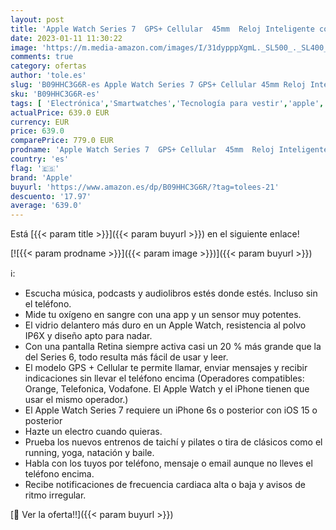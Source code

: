 ```yaml
---
layout: post
title: 'Apple Watch Series 7  GPS+ Cellular  45mm  Reloj Inteligente con Caja de Acero Inoxidable en Plata - Correa Deportiva Blanco Estrella - Talla única. Monitor de entreno  Resistencia alagua'
date: 2023-01-11 11:30:22
image: 'https://m.media-amazon.com/images/I/31dypppXgmL._SL500_._SL400_.jpg'
comments: true
category: ofertas
author: 'tole.es'
slug: 'B09HHC3G6R-es Apple Watch Series 7 GPS+ Cellular 45mm Reloj Inteligente...'
sku: 'B09HHC3G6R-es'
tags: [ 'Electrónica','Smartwatches','Tecnología para vestir','apple','🇪🇸', ]
actualPrice: 639.0 EUR
currency: EUR
price: 639.0
comparePrice: 779.0 EUR
prodname: 'Apple Watch Series 7  GPS+ Cellular  45mm  Reloj Inteligente con Caja de Acero Inoxidable en Plata - Correa Deportiva Blanco Estrella - Talla única. Monitor de entreno  Resistencia alagua'
country: 'es'
flag: '🇪🇸'
brand: 'Apple'
buyurl: 'https://www.amazon.es/dp/B09HHC3G6R/?tag=tolees-21'
descuento: '17.97'
average: '639.0'
---
```


Está [{{< param title >}}]({{< param buyurl >}}) en el siguiente enlace!

[![{{< param prodname >}}]({{< param image >}})]({{< param buyurl >}})

ℹ️:

- Escucha música, podcasts y audiolibros estés donde estés. Incluso sin el teléfono.
- Mide tu oxígeno en sangre con una app y un sensor muy potentes.
- El vidrio delantero más duro en un Apple Watch, resistencia al polvo IP6X y diseño apto para nadar.
- Con una pantalla Retina siempre activa casi un 20 % más grande que la del Series 6, todo resulta más fácil de usar y leer.
- El modelo GPS + Cellular te permite llamar, enviar mensajes y recibir indicaciones sin llevar el teléfono encima (Operadores compatibles: Orange, Telefonica, Vodafone. El Apple Watch y el iPhone tienen que usar el mismo operador.)
- El Apple Watch Series 7 requiere un iPhone 6s o posterior con iOS 15 o posterior
- Hazte un electro cuando quieras.
- Prueba los nuevos entrenos de taichí y pilates o tira de clásicos como el running, yoga, natación y baile.
- Habla con los tuyos por teléfono, mensaje o email aunque no lleves el teléfono encima.
- Recibe notificaciones de frecuencia cardiaca alta o baja y avisos de ritmo irregular.

[🛒 Ver la oferta!!]({{< param buyurl >}})
